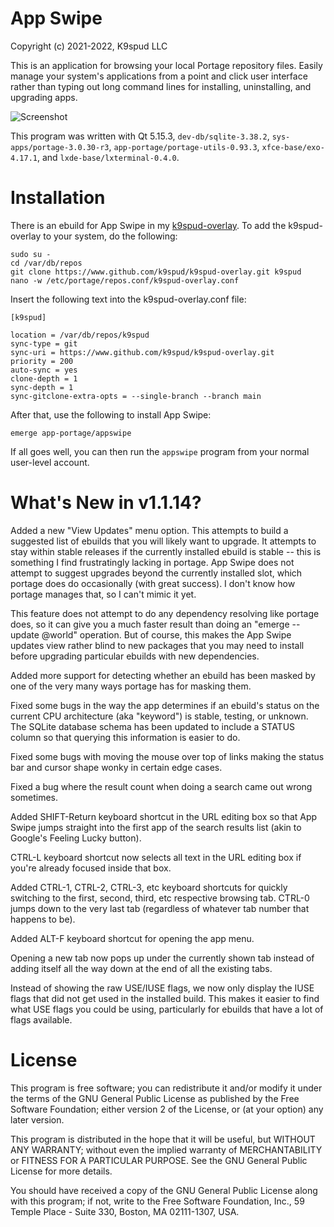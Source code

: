 App Swipe
=========
Copyright (c) 2021-2022, K9spud LLC

This is an application for browsing your local Portage repository files.
Easily manage your system's applications from a point and click user interface
rather than typing out long command lines for installing, uninstalling, and 
upgrading apps.

![Screenshot](https://user-images.githubusercontent.com/39664841/139709601-35b9a8e7-e431-4631-98de-572ddafe5242.png)

This program was written with Qt 5.15.3, ``dev-db/sqlite-3.38.2``, ``sys-apps/portage-3.0.30-r3``, 
``app-portage/portage-utils-0.93.3``, ``xfce-base/exo-4.17.1``, and ``lxde-base/lxterminal-0.4.0``.

Installation
============

There is an ebuild for App Swipe in my [k9spud-overlay](https://github.com/k9spud/k9spud-overlay). To add the k9spud-overlay to your system, do the following:

```console
sudo su -
cd /var/db/repos
git clone https://www.github.com/k9spud/k9spud-overlay.git k9spud
nano -w /etc/portage/repos.conf/k9spud-overlay.conf
```

Insert the following text into the k9spud-overlay.conf file:

```console
[k9spud]

location = /var/db/repos/k9spud
sync-type = git
sync-uri = https://www.github.com/k9spud/k9spud-overlay.git
priority = 200
auto-sync = yes
clone-depth = 1
sync-depth = 1
sync-gitclone-extra-opts = --single-branch --branch main
```

After that, use the following to install App Swipe:

```console
emerge app-portage/appswipe
```

If all goes well, you can then run the `appswipe` program from your normal user-level account.

What's New in v1.1.14?
======================

Added a new "View Updates" menu option. This attempts to build a suggested
list of ebuilds that you will likely want to upgrade. It attempts to stay 
within stable releases if the currently installed ebuild is stable -- this is
something I find frustratingly lacking in portage. App Swipe does not attempt 
to suggest upgrades beyond the currently installed slot, which portage 
does do occasionally (with great success). I don't know how portage manages 
that, so I can't mimic it yet.

This feature does not attempt to do any dependency resolving like portage 
does, so it can give you a much faster result than doing an 
"emerge --update @world" operation. But of course, this makes the App Swipe
updates view rather blind to new packages that you may need to install 
before upgrading particular ebuilds with new dependencies.

Added more support for detecting whether an ebuild has been masked by one
of the very many ways portage has for masking them.

Fixed some bugs in the way the app determines if an ebuild's status on the
current CPU architecture (aka "keyword") is stable, testing, or unknown. 
The SQLite database schema has been updated to include a STATUS column so 
that querying this information is easier to do.

Fixed some bugs with moving the mouse over top of links making the status 
bar and cursor shape wonky in certain edge cases.

Fixed a bug where the result count when doing a search came out wrong
sometimes.

Added SHIFT-Return keyboard shortcut in the URL editing box so that App Swipe
jumps straight into the first app of the search results list (akin to Google's 
Feeling Lucky button).

CTRL-L keyboard shortcut now selects all text in the URL editing box if 
you're already focused inside that box.

Added CTRL-1, CTRL-2, CTRL-3, etc keyboard shortcuts for quickly switching to
the first, second, third, etc respective browsing tab. CTRL-0 jumps down to 
the very last tab (regardless of whatever tab number that happens to be).

Added ALT-F keyboard shortcut for opening the app menu.

Opening a new tab now pops up under the currently shown tab instead of adding
itself all the way down at the end of all the existing tabs.

Instead of showing the raw USE/IUSE flags, we now only display the IUSE flags
that did not get used in the installed build. This makes it easier to find
what USE flags you could be using, particularly for ebuilds that have a lot 
of flags available.

License
=======

This program is free software; you can redistribute it and/or modify it 
under the terms of the GNU General Public License as published by the 
Free Software Foundation; either version 2 of the License, or (at your 
option) any later version. 

This program is distributed in the hope that it will be useful, but 
WITHOUT ANY WARRANTY; without even the implied warranty of 
MERCHANTABILITY or FITNESS FOR A PARTICULAR PURPOSE. See the GNU 
General Public License for more details. 

You should have received a copy of the GNU General Public License 
along with this program; if not, write to the Free Software Foundation, 
Inc., 59 Temple Place - Suite 330, Boston, MA 02111-1307, USA. 

